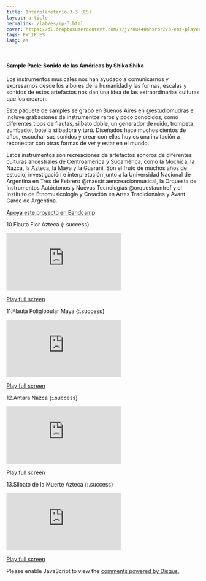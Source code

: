 ```yaml
---
title: Interplanetario 3-3 (ES)
layout: article
permalink: /lab/es/ip-3.html
cover: https://dl.dropboxusercontent.com/s/jvrnu440mhxrbr2/3-ent-player-red.jpg?raw=1
tags: EW IP ES
lang: es

---
```



#### Sample Pack: Sonido de las Am​é​ricas by Shika Shika

Los instrumentos musicales nos han ayudado a comunicarnos y expresarnos desde los albores de la humanidad y las formas, escalas y sonidos de estos artefactos nos dan una idea de las extraordinarias culturas que los crearon.

Este paquete de samples se grabó en Buenos Aires en @estudiomudras e incluye grabaciones de instrumentos raros y poco conocidos, como diferentes tipos de flautas, silbato doble, un generador de ruido, trompeta, zumbador, botella silbadora y turú. Diseñados hace muchos cientos de años, escuchar sus sonidos y crear con ellos hoy es una invitación a reconectar con otras formas de ver y estar en el mundo. 

Estos instrumentos son recreaciones de artefactos sonoros de diferentes culturas ancestrales de Centroamérica y Sudamérica, como la Mochica, la Nazca, la Azteca, la Maya y la Guaraní. Son el fruto de muchos años de estudio, investigación e interpretación junto a la Universidad Nacional de Argentina en Tres de Febrero @maestriaencreacionmusical, la Orquesta de Instrumentos Autóctonos y Nuevas Tecnologías @orquestauntref y el Instituto de Etnomusicología y Creación en Artes Tradicionales y Avant Garde de Argentina. 


<a href="https://shikashika.bandcamp.com/album/sample-pack-sonido-de-las-am-ricas" rel="Bandcamp" target="_blank">Apoya este proyecto en Bandcamp</a>


10.Flauta Flor Azteca
{:.success}

<div class="container">
  <iframe class="responsive-iframe" src="https://play.maar.world/?g=8&s=0&c=12" style="border: 0" ></iframe>
</div>

<a href="https://play.maar.world/?g=8&s=0&c=12 " rel="Maar World Player" target="_blank"> Play full screen</a> 

11.Flauta Poliglobular Maya
{:.success}

<div class="container">
  <iframe class="responsive-iframe" src="https://play.maar.world/?g=8&s=0&c=13" style="border: 0" ></iframe>
</div>

<a href="https://play.maar.world/?g=8&s=0&c=13 " rel="Maar World Player" target="_blank"> Play full screen</a> 

12.Antara Nazca
{:.success}

<div class="container">
  <iframe class="responsive-iframe" src="https://play.maar.world/?g=8&s=0&c=14" style="border: 0" ></iframe>
</div>

<a href="https://play.maar.world/?g=8&s=0&c=14 " rel="Maar World Player" target="_blank"> Play full screen</a> 

13.Silbato de la Muerte Azteca
{:.success}

<div class="container">
  <iframe class="responsive-iframe" src="https://play.maar.world/?g=8&s=0&c=15" style="border: 0" ></iframe>
</div>

<a href="https://play.maar.world/?g=8&s=0&c=15 " rel="Maar World Player" target="_blank"> Play full screen</a> 


<div id="disqus_thread"></div>
<script>
    /**
    *  RECOMMENDED CONFIGURATION VARIABLES: EDIT AND UNCOMMENT THE SECTION BELOW TO INSERT DYNAMIC VALUES FROM YOUR PLATFORM OR CMS.
    *  LEARN WHY DEFINING THESE VARIABLES IS IMPORTANT: https://disqus.com/admin/universalcode/#configuration-variables    */
    var disqus_config = function () {
        this.page.url = "{{ page.url | absolute_url }}";
        this.page.identifier = "{{ page.id }}";
    };
    (function() { // DON'T EDIT BELOW THIS LINE
    var d = document, s = d.createElement('script');
    s.src = 'https://maar-world.disqus.com/embed.js';
    s.setAttribute('data-timestamp', +new Date());
    (d.head || d.body).appendChild(s);
    })();
</script>
<noscript>Please enable JavaScript to view the <a href="https://disqus.com/?ref_noscript">comments powered by Disqus.</a></noscript>


